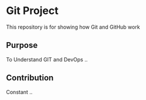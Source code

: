 # Git Project

This repository is for showing how Git and GitHub work

## Purpose

To Understand GIT and DevOps ..

## Contribution

Constant ..
